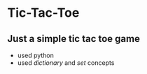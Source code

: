 # Tic-Tac-Toe
## Just a simple tic tac toe game
* used python
* used *dictionary* and *set* concepts
